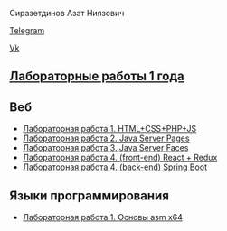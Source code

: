Сиразетдинов Азат Ниязович
<!-- ![](https://komarev.com/ghpvc/?username=Azat2202) -->

[Telegram](t.me/Azat2202)

[Vk](vk.com/Azat2202)

## [Лабораторные работы 1 года](first%20year.md)

## Веб
- [Лабораторная работа 1. HTML+CSS+PHP+JS](https://github.com/Azat2202/Web_lab1)
- [Лабораторная работа 2. Java Server Pages](https://github.com/Azat2202/Web_lab2)
- [Лабораторная работа 3. Java Server Faces](https://github.com/Azat2202/Web_lab3)
- [Лабораторная работа 4. (front-end) React + Redux](https://github.com/Azat2202/web_lab4_front)
- [Лабораторная работа 4. (back-end) Spring Boot](https://github.com/Azat2202/web_lab4_back)

## Языки программирования
- [Лабораторная работа 1. Основы asm x64](https://gitlab.se.ifmo.ru/Azat222/assignment-1-io-library)
